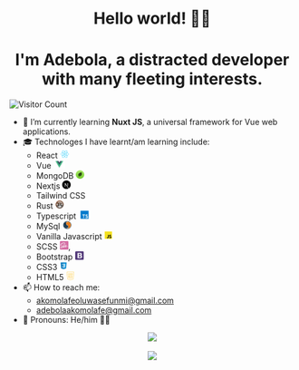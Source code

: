 <h1 align=center>
	Hello world! 👋🏿
</h1>
<h1 align=center width=20>I'm Adebola, a distracted developer with many fleeting interests.</h1>

![Visitor Count](https://profile-counter.glitch.me/adebola-io/count.svg)

- 🌱 I’m currently learning **Nuxt JS**, a universal framework for Vue web applications.
- 🎓 Technologes I have learnt/am learning include:
     - React <img height=15 src=icons/react.png></img>
     - Vue <img height=15 src=icons/vue.png></img>
     - MongoDB <img height=15 src=icons/mongo.png></img>
     - Nextjs <img height=15 src=icons/next-js.png></img>
     - Tailwind CSS
     - Rust <img height=15 src=icons/rust-logo-64x64.png></img>
     - Typescript <img height=15 src=icons/ts.png></img>
     - MySql <img height=15 src=icons/mysql.png></img>
     - Vanilla Javascript <img height=15 src=icons/js.png></img>
     - SCSS <img height=15 src=icons/sass.png></img>, 
     - Bootstrap <img height=15 src=icons/bootstrap.png></img>
     - CSS3 <img height=15 src=icons/css.png></img>
     - HTML5 <img height=15 src=icons/html.png></img>
- 📫 How to reach me: 
  - akomolafeoluwasefunmi@gmail.com
  - adebolaakomolafe@gmail.com
- 🌈 Pronouns: He/him 🧒🏿
 
 <p align=center>
 <img height=200 src="https://github-readme-stats.vercel.app/api/top-langs/?username=adebola-io&theme=dark&show_icons=true&count_private=true&hide_border=true&layout=compact&langs"></img>
 </p>
 
 <p align=center>
<img src="https://github-readme-stats.vercel.app/api?username=adebola-io&show_icons=true&theme=dark"></img>
</p>
